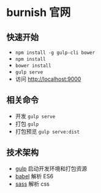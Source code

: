 # burnish 官网

## 快速开始

* `npm install -g gulp-cli bower`
* `npm install`
* `bower install`
* `gulp serve`
* 访问 [http://localhost:9000](http://localhost:9000)

## 相关命令

* 开发 `gulp serve`
* 打包 `gulp`
* 打包预览 `gulp serve:dist`

## 技术架构

* [gulp](http://gulpjs.com/) 启动开发环境和打包资源
* [babel](http://babeljs.io/) 解析 ES6
* [sass](http://sass-lang.com/) 解析 css
